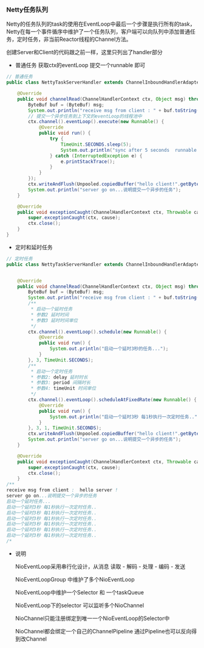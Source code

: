 ### Netty任务队列

Netty的任务队列的task的使用在EventLoop中最后一个步骤是执行所有的task，Netty在每一个事件循序中维护了一个任务队列，客户端可以向队列中添加普通任务，定时任务，非当前Reactor线程的Channel方法。

创建Server和Client的代码跟之前一样，这里只列出了handler部分

- 普通任务 获取ctx的eventLoop 提交一个runnable 即可

```java
// 普通任务
public class NettyTaskServerHandler extends ChannelInboundHandlerAdapter {

    @Override
    public void channelRead(ChannelHandlerContext ctx, Object msg) throws Exception {
        ByteBuf buf = (ByteBuf) msg;
        System.out.println("receive msg from client : " + buf.toString(Charset.defaultCharset()));
        // 提交一个异步任务到上下文的eventLoop的线程池中
        ctx.channel().eventLoop().execute(new Runnable() {
            @Override
            public void run() {
                try {
                    TimeUnit.SECONDS.sleep(5);
                    System.out.println("sync after 5 seconds  runnable task ... ");
                } catch (InterruptedException e) {
                    e.printStackTrace();
                }
            }
        });
        ctx.writeAndFlush(Unpooled.copiedBuffer("hello client!".getBytes()));
        System.out.println("server go on...说明提交一个异步的任务");
    }

    @Override
    public void exceptionCaught(ChannelHandlerContext ctx, Throwable cause) throws Exception {
        super.exceptionCaught(ctx, cause);
        ctx.close();
    }
}
```

-  定时和延时任务

```java
// 定时任务
public class NettyTaskServerHandler extends ChannelInboundHandlerAdapter {


    @Override
    public void channelRead(ChannelHandlerContext ctx, Object msg) throws Exception {
        ByteBuf buf = (ByteBuf) msg;
        System.out.println("receive msg from client : " + buf.toString(Charset.defaultCharset()));
        /**
         * 启动一个延时任务
         * 参数2 延时时间
         * 参数3 延时时间单位
         */
        ctx.channel().eventLoop().schedule(new Runnable() {
            @Override
            public void run() {
                System.out.println("启动一个延时3秒的任务...");
            }
        }, 3, TimeUnit.SECONDS);
        /**
         * 启动一个定时任务
         * 参数2: delay 延时时长
         * 参数3: period 间隔时长
         * 参数4: timeUnit 时间单位
         */
        ctx.channel().eventLoop().scheduleAtFixedRate(new Runnable() {
            @Override
            public void run() {
                System.out.println("启动一个延时3秒 每1秒执行一次定时任务..");
            }
        }, 3, 1, TimeUnit.SECONDS);
        ctx.writeAndFlush(Unpooled.copiedBuffer("hello client!".getBytes()));
        System.out.println("server go on...说明提交一个异步的任务");
    }

    @Override
    public void exceptionCaught(ChannelHandlerContext ctx, Throwable cause) throws Exception {
        super.exceptionCaught(ctx, cause);
        ctx.close();
    }
/**
receive msg from client :  hello server !
server go on...说明提交一个异步的任务
启动一个延时任务...
启动一个延时3秒 每1秒执行一次定时任务..
启动一个延时3秒 每1秒执行一次定时任务..
启动一个延时3秒 每1秒执行一次定时任务..
启动一个延时3秒 每1秒执行一次定时任务..
启动一个延时3秒 每1秒执行一次定时任务..
启动一个延时3秒 每1秒执行一次定时任务..
/*
```

- 说明

  NioEventLoop采用串行化设计，从消息 读取 - 解码 - 处理 - 编码 - 发送

  NioEventLoopGroup 中维护了多个NioEventLoop

  NioEventLoop中维护一个Selector 和 一个taskQueue

  NioEventLoop下的selector 可以监听多个NioChannel

  NioChannel只能注册绑定到唯一一个NioEventLoop的Selector中

  NioChannel都会绑定一个自己的ChannelPipeline 通过Pipeline也可以反向得到改Channel

  